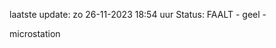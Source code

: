 laatste update: 
zo 26-11-2023 18:54   uur 
Status: FAALT - geel - 
<div class="service Y">microstation</div>
